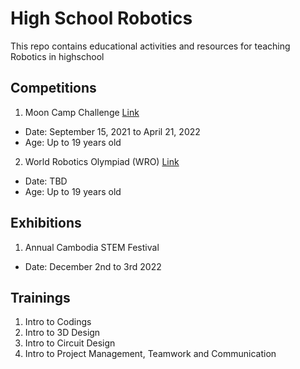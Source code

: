 # High School Robotics
This repo contains educational activities and resources for teaching Robotics in highschool


## Competitions 
1. Moon Camp Challenge [Link](https://mooncampchallenge.org/#1631704003944-28a0dede-789d)
* Date: September 15, 2021 to April 21, 2022
* Age: Up to 19 years old

2. World Robotics Olympiad (WRO) [Link](https://wro-association.org/competition/2022-season/)
* Date: TBD
* Age: Up to 19 years old

## Exhibitions
1. Annual Cambodia STEM Festival
* Date: December 2nd to 3rd 2022

## Trainings
1. Intro to Codings
2. Intro to 3D Design
3. Intro to Circuit Design
4. Intro to Project Management, Teamwork and Communication
